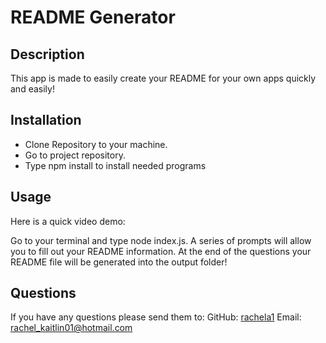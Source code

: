 # README Generator

## Description

This app is made to easily create your README for your own apps quickly and easily!

## Installation

- Clone Repository to your machine. 
- Go to project repository.
- Type npm install to install needed programs

## Usage

Here is a quick video demo: 

Go to your terminal and type node index.js. A series of prompts will allow you to fill out your README information. At the end of the questions your README file will be generated into the output folder!

## Questions

If you have any questions please send them to:
GitHub: [rachela1](https://github.com/rachela1)
Email: rachel_kaitlin01@hotmail.com